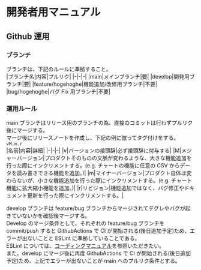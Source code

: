 # 開発者用マニュアル

## Github 運用

### ブランチ

ブランチは、下記のルールに準拠すること。  
|ブランチ名|内容|プルリク|
|-|-|-|
|main|メインブランチ|要|
|develop|開発用ブランチ|要|
|feature/hogehoghe|機能追加/改修用ブランチ|不要|
|bug/hogehoghe|バグ Fix 用ブランチ|不要|

### 運用ルール

main ブランチはリリース用のブランチの為、直接のコミットは行わずプルリク後にマージする。  
マージ後にリリースノートを作成し、下記の例に倣ってタグ付けをする。  
`vM.m.r`  
|名前|内容|詳細|
|-|-|-|
|v|バージョンの接頭辞|必ず接頭辞に付与する|
|M|メジャーバージョン|プロダクトそのものの文脈が変わるような、大きな機能追加を行った際にインクリメントする。(e.g. チャートの機能に任意の CSV からデータを読み書きできる機能を追加。)|
|m|マイナーバージョン|プロダクト自体は変わらないが、小さな機能追加を行った際にインクリメントする。(e.g. チャート機能に拡大縮小機能を追加。)|
|r|リビジョン|機能追加ではなく、バグ修正やドキュメント更新を行った際にインクリメントする。|

develop ブランチは feature/bug ブランチからマージされてデグレやバグが起きていないかを確認後マージする。  
Develop のマージ条件として、それぞれの feature/bug ブランチを commit/push すると GithubActions で CI が開始される(後日追加予定)ため、エラーが出ないことと ESLint に準拠していることである。  
ESLint については、[コーディングマニュアル](./developers-coding-manual.md)を参照いただきたい。  
また、develop にマージ後に再度 GithubActions で CI が開始される(後日追加予定)ため、上記でエラーが出ないことが main へのプルリク条件とする。
